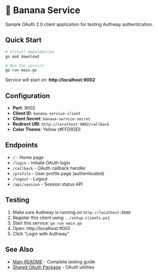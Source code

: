 # 🍌 Banana Service

Sample OAuth 2.0 client application for testing Authway authentication.

## Quick Start

```bash
# Install dependencies
go mod download

# Run the service
go run main.go
```

Service will start on: **http://localhost:9002**

## Configuration

- **Port**: 9002
- **Client ID**: `banana-service-client`
- **Client Secret**: `banana-service-secret`
- **Redirect URI**: `http://localhost:9002/callback`
- **Color Theme**: Yellow (#FFD93D)

## Endpoints

- `/` - Home page
- `/login` - Initiate OAuth login
- `/callback` - OAuth callback handler
- `/profile` - User profile page (authenticated)
- `/logout` - Logout
- `/api/session` - Session status API

## Testing

1. Make sure Authway is running on `http://localhost:8080`
2. Register this client using `../setup-clients.ps1`
3. Start this service: `go run main.go`
4. Open: http://localhost:9002
5. Click "Login with Authway"

## See Also

- [Main README](../README.md) - Complete testing guide
- [Shared OAuth Package](../shared/) - OAuth utilities
